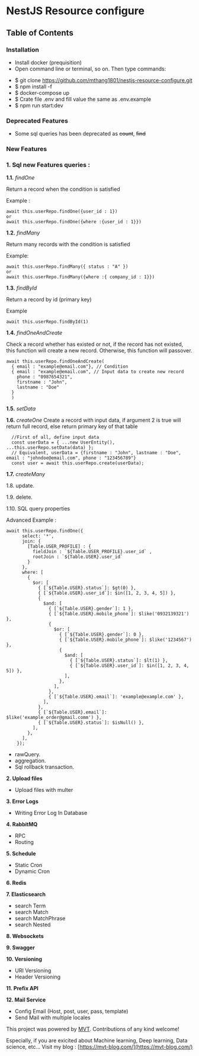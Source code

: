 # NestJS Resource configure

## Table of Contents

### **Installation**

- Install docker (prequisition)
- Open command line or terminal, so on. Then type commands:

* $ git clone https://github.com/mthang1801/nestjs-resource-configure.git
* $ npm install -f
* $ docker-compose up
* $ Crate file .env and fill value the same as .env.example
* $ npm run start:dev

### **Deprecated Features**

- Some sql queries has been deprecated as ~~count~~, ~~find~~

### **New Features**

### **1. Sql new Features queries :**

**1.1.** _findOne_

Return a record when the condition is satisfied

Example :

```
await this.userRepo.findOne({user_id : 1})
or
await this.userRepo.findOne({where :{user_id : 1}})
```

**1.2.** _findMany_

Return many records with the condition is satisfied

Example:

```
await this.userRepo.findMany({ status : "A" })
or
await this.userRepo.findMany({where :{ company_id : 1}})
```

**1.3.** _findById_

Return a record by id (primary key)

Example

```
await this.userRepo.findById(1)
```

**1.4.** _findOneAndCreate_

Check a record whether has existed or not, if the record has not existed, this function will create a new record. Otherwise, this function will passover.

```
await this.userRepo.findOneAndCreate(
  { email : "example@email.com"}, // Condition
  { email : "example@email.com", // Input data to create new record
    phone : "0987654321",
    firstname : "John",
    lastname : "Doe"
  }
  )
```

**1.5.** _setData_

**1.6.** _createOne_
Create a record with input data, if argument 2 is true will return full record, else return primary key of that table

```
  //First of all, define input data
  const userData = { ...new UserEntity(), ...this.userRepo.setData(data) };
  // Equivalent, userData = {firstname : "John", lastname : "Doe", email : "johndoe@email.com", phone : "123456789"}
  const user = await this.userRepo.create(userData);
```

**1.7.** _createMany_

1.8. update.

1.9. delete.

1.10. SQL query properties

Advanced Example :

```
await this.userRepo.findOne({
      select: '*',
      join: {
        [Table.USER_PROFILE] : {
          fieldJoin : `${Table.USER_PROFILE}.user_id` ,
          rootJoin : `${Table.USER}.user_id`
        }
      },
      where: [
        {
          $or: [
            { [`${Table.USER}.status`]: $gt(0) },
            { [`${Table.USER}.user_id`]: $in([1, 2, 3, 4, 5]) },
            {
              $and: [
                { [`${Table.USER}.gender`]: 1 },
                { [`${Table.USER}.mobile_phone`]: $like('0932139321') },
                {
                  $or: [
                    { [`${Table.USER}.gender`]: 0 },
                    { [`${Table.USER}.mobile_phone`]: $like('1234567') },
                    {
                      $and: [
                        { [`${Table.USER}.status`]: $lt(1) },
                        { [`${Table.USER}.user_id`]: $in([1, 2, 3, 4, 5]) },
                      ],
                    },
                  ],
                },
                { [`${Table.USER}.email`]: 'example@example.com' },
              ],
            },
            { [`${Table.USER}.email`]: $like('example_order@gmail.comm') },
            { [`${Table.USER}.status`]: $isNull() },
          ],
        },
      ],
    });
```

- rawQuery.
- aggregation.
- Sql rollback transaction.

**2. Upload files**

- Upload files with multer

**3. Error Logs**

- Writing Error Log In Database

**4. RabbitMQ**

- RPC
- Routing

**5. Schedule**

- Static Cron
- Dynamic Cron

**6. Redis**

**7. Elasticsearch**

- search Term
- search Match
- search MatchPhrase
- search Nested

**8. Websockets**

**9. Swagger**

**10. Versioning**

- URI Versioning
- Header Versioning

**11. Prefix API**

**12. Mail Service**

- Config Email (Host, post, user, pass, template)
- Send Mail with multiple locales

This project was powered by [MVT](https://github.com/mthang1801). Contributions of any kind welcome!

Especially, if you are exicited about Machine learning, Deep learning, Data science, etc... Visit my blog : [https://mvt-blog.com/](https://mvt-blog.com/)
